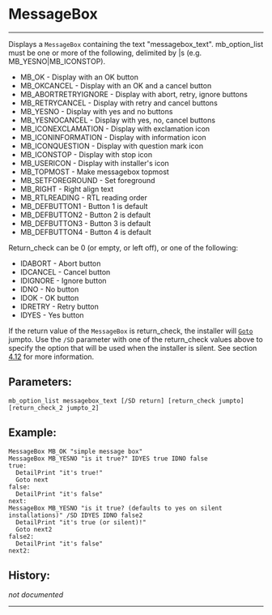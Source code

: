 # MessageBox

---

Displays a `MessageBox` containing the text "messagebox_text". mb_option_list must be one or more of the following, delimited by |s (e.g. MB_YESNO|MB_ICONSTOP).

* MB_OK - Display with an OK button
* MB_OKCANCEL - Display with an OK and a cancel button
* MB_ABORTRETRYIGNORE - Display with abort, retry, ignore buttons
* MB_RETRYCANCEL - Display with retry and cancel buttons
* MB_YESNO - Display with yes and no buttons
* MB_YESNOCANCEL - Display with yes, no, cancel buttons
* MB_ICONEXCLAMATION - Display with exclamation icon
* MB_ICONINFORMATION - Display with information icon
* MB_ICONQUESTION - Display with question mark icon
* MB_ICONSTOP - Display with stop icon
* MB_USERICON - Display with installer's icon
* MB_TOPMOST - Make messagebox topmost
* MB_SETFOREGROUND - Set foreground
* MB_RIGHT - Right align text
* MB_RTLREADING - RTL reading order
* MB_DEFBUTTON1 - Button 1 is default
* MB_DEFBUTTON2 - Button 2 is default
* MB_DEFBUTTON3 - Button 3 is default
* MB_DEFBUTTON4 - Button 4 is default

Return_check can be 0 (or empty, or left off), or one of the following:

* IDABORT - Abort button
* IDCANCEL - Cancel button
* IDIGNORE - Ignore button
* IDNO - No button
* IDOK - OK button
* IDRETRY - Retry button
* IDYES - Yes button

If the return value of the `MessageBox` is return_check, the installer will [`Goto`][1] jumpto.
Use the `/SD` parameter with one of the return_check values above to specify the option that will be used when the installer is silent. See section [4.12][2] for more information.

## Parameters:

    mb_option_list messagebox_text [/SD return] [return_check jumpto] [return_check_2 jumpto_2]

## Example:

	MessageBox MB_OK "simple message box"
	MessageBox MB_YESNO "is it true?" IDYES true IDNO false
	true:
	  DetailPrint "it's true!"
	  Goto next
	false:
	  DetailPrint "it's false"
	next:
	MessageBox MB_YESNO "is it true? (defaults to yes on silent installations)" /SD IDYES IDNO false2
	  DetailPrint "it's true (or silent)!"
	  Goto next2
	false2:
	  DetailPrint "it's false"
	next2:

## History:

*not documented*

---

[1]: Goto.md
[2]: http://nsis.sourceforge.net/Docs//Chapter4.html#4.12